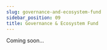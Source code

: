 ```yaml
---
slug: governance-and-ecosystem-fund
sidebar_position: 09
title: Governance & Ecosystem Fund
---
```


Coming soon...